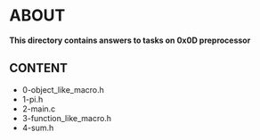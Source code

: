 # ABOUT
**This directory contains answers to tasks on 0x0D preprocessor**

## CONTENT
* 0-object_like_macro.h
* 1-pi.h
* 2-main.c
* 3-function_like_macro.h
* 4-sum.h
